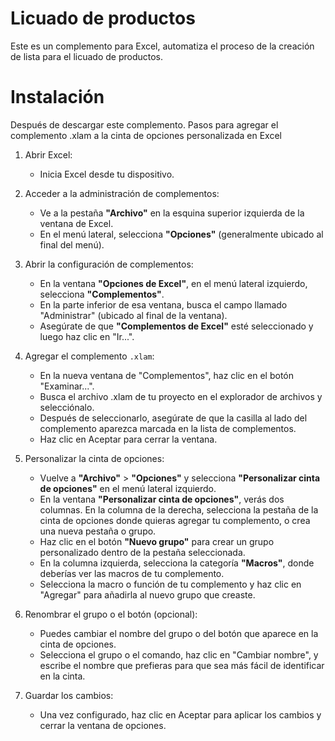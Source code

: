 # Licuado de productos

Este es un complemento para Excel, automatiza el proceso de la creación de lista para el licuado de productos.

# Instalación

Después de descargar este complemento.
Pasos para agregar el complemento .xlam a la cinta de opciones personalizada en Excel

1. Abrir Excel:

    + Inicia Excel desde tu dispositivo.
2. Acceder a la administración de complementos:

    - Ve a la pestaña **"Archivo"** en la esquina superior izquierda de la ventana de Excel.
    - En el menú lateral, selecciona **"Opciones"** (generalmente ubicado al final del menú).
3. Abrir la configuración de complementos:

    - En la ventana **"Opciones de Excel"**, en el menú lateral izquierdo, selecciona **"Complementos"**.
    - En la parte inferior de esa ventana, busca el campo llamado "Administrar" (ubicado al final de la ventana).
    - Asegúrate de que **"Complementos de Excel"** esté seleccionado y luego haz clic en "Ir...".
4. Agregar el complemento `.xlam`:

    - En la nueva ventana de "Complementos", haz clic en el botón "Examinar...".
    - Busca el archivo .xlam de tu proyecto en el explorador de archivos y selecciónalo.
    - Después de seleccionarlo, asegúrate de que la casilla al lado del complemento aparezca marcada en la lista de complementos.
    - Haz clic en Aceptar para cerrar la ventana.
5. Personalizar la cinta de opciones:

    - Vuelve a **"Archivo"** > **"Opciones"** y selecciona **"Personalizar cinta de opciones"** en el menú lateral izquierdo.
    - En la ventana **"Personalizar cinta de opciones"**, verás dos columnas. En la columna de la derecha, selecciona la pestaña de la cinta de opciones donde quieras agregar tu complemento, o crea una nueva pestaña o grupo.
    - Haz clic en el botón **"Nuevo grupo"** para crear un grupo personalizado dentro de la pestaña seleccionada.
    - En la columna izquierda, selecciona la categoría **"Macros"**, donde deberías ver las macros de tu complemento.
    - Selecciona la macro o función de tu complemento y haz clic en "Agregar" para añadirla al nuevo grupo que creaste.
6. Renombrar el grupo o el botón (opcional):

    - Puedes cambiar el nombre del grupo o del botón que aparece en la cinta de opciones.
    - Selecciona el grupo o el comando, haz clic en "Cambiar nombre", y escribe el nombre que prefieras para que sea más fácil de identificar en la cinta.
7. Guardar los cambios:

    - Una vez configurado, haz clic en Aceptar para aplicar los cambios y cerrar la ventana de opciones.
